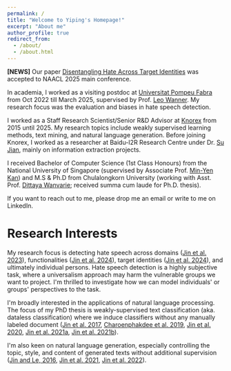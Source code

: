 ```yaml
---
permalink: /
title: "Welcome to Yiping's Homepage!"
excerpt: "About me"
author_profile: true
redirect_from: 
  - /about/
  - /about.html
---
```


**[NEWS]** Our paper [Disentangling Hate Across Target Identities](https://arxiv.org/abs/2410.10332) was accepted to NAACL 2025 main conference.

In academia, I worked as a visiting postdoc at [Universitat Pompeu Fabra](https://www.upf.edu/) from Oct 2022 till March 2025, supervised by Prof. [Leo Wanner](https://www.icrea.cat/Web/ScientificStaff/leo-wanner-324). My research focus was the evaluation and biases in hate speech detection. 

I worked as a Staff Research Scientist/Senior R&D Advisor at [Knorex](https://www.knorex.com/) from 2015 until 2025. My research topics include weakly supervised learning methods, text mining, and natural language generation. Before joining Knorex, I worked as a researcher at Baidu-I2R Research Centre under Dr. [Su Jian](http://www.colips.org/~sujian/), mainly on information extraction projects. 

I received Bachelor of Computer Science (1st Class Honours) from the National University of Singapore (supervised by Associate Prof. [Min-Yen Kan](https://www.comp.nus.edu.sg/~kanmy/index.html)) and M.S & Ph.D from Chulalongkorn University (working with Asst. Prof. [Dittaya Wanvarie](http://pioneer.netserv.chula.ac.th/~wdittaya/); received summa cum laude for Ph.D. thesis).

If you want to reach out to me, please drop me an email or write to me on LinkedIn.

Research Interests
======

My research focus is detecting hate speech across domains ([Jin et al. 2023](https://aclanthology.org/2023.woah-1.4/)), functionalities ([Jin et al. 2024](https://aclanthology.org/2024.lrec-main.694/)), target identities ([Jin et al. 2024](http://arxiv.org/abs/2410.10332)), and ultimately individual persons. Hate speech detection is a highly subjective task, where a universalism approach may harm the vulnerable groups we want to project. I'm thrilled to investigate how we can model individuals' or groups' perspectives to the task.

I'm broadly interested in the applications of natural language processing. The focus of my PhD thesis is weakly-supervised text classification (aka. dataless classification) where we induce classifiers without any manually labeled document ([Jin et al. 2017](https://aclanthology.org/I17-1055/), [Charoenphakdee et al. 2019](https://aclanthology.org/D19-1411/), [Jin et al. 2020](https://doi.org/10.1017/S1351324920000340), [Jin et al. 2021a](https://aclanthology.org/2021.naacl-srw.14/), [Jin et al. 2021b](https://aclanthology.org/2021.textgraphs-1.1/)). 

I'm also keen on natural language generation, especially controlling the topic, style, and content of generated texts without additional supervision ([Jin and Le, 2016](https://aclanthology.org/W16-6623/), [Jin et al. 2021](https://doi.org/10.1017/S1351324921000474), [Jin et al. 2022](https://aclanthology.org/2022.inlg-main.5/)).
